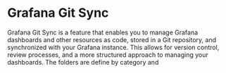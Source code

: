 # Grafana Git Sync
Grafana Git Sync is a feature that enables you to manage Grafana dashboards and other resources as code, stored in a Git repository, and synchronized with your Grafana instance. This allows for version control, review processes, and a more structured approach to managing your dashboards. The folders are define by category and 

